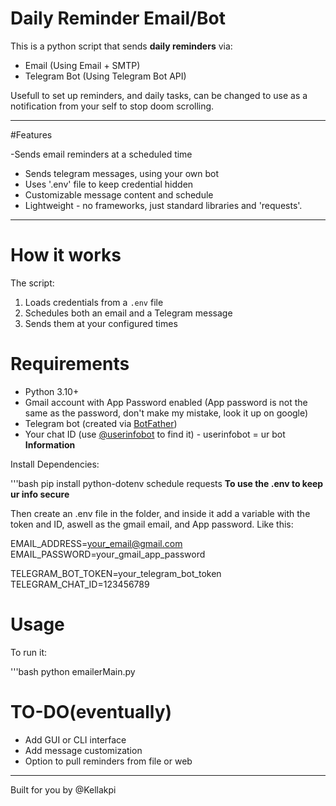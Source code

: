 # Daily Reminder Email/Bot

This is a python script that sends **daily reminders** via:
- Email (Using Email + SMTP)
- Telegram Bot (Using Telegram Bot API)

Usefull to set up reminders, and daily tasks, can be changed to use as a notification from your self to stop doom scrolling.

---

#Features 

-Sends email reminders at a scheduled time
- Sends telegram messages, using your own bot
- Uses '.env' file to keep credential hidden
- Customizable message content and schedule
- Lightweight - no frameworks, just standard libraries and 'requests'.

---

# How it works

The script:
1. Loads credentials from a `.env` file
2. Schedules both an email and a Telegram message
3. Sends them at your configured times

# Requirements

- Python 3.10+
- Gmail account with App Password enabled (App password is not the same as the password, don't make my mistake, look it up on google)
- Telegram bot (created via [BotFather](https://t.me/BotFather))
- Your chat ID (use [@userinfobot](https://t.me/userinfobot) to find it) - userinfobot = ur bot **Information**

Install Dependencies: 

'''bash 
pip install python-dotenv schedule requests **To use the .env to keep ur info secure**

Then create an .env file in the folder, and inside it add a variable with the token and ID, aswell as the gmail email, and App password.
Like this:

EMAIL_ADDRESS=your_email@gmail.com
EMAIL_PASSWORD=your_gmail_app_password

TELEGRAM_BOT_TOKEN=your_telegram_bot_token
TELEGRAM_CHAT_ID=123456789

# Usage

To run it:

'''bash 
python emailerMain.py

# TO-DO(eventually)

- Add GUI or CLI interface
- Add message customization
- Option to pull reminders from file or web

---

Built for you by @Kellakpi